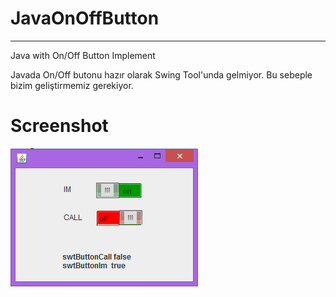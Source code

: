 ﻿  
# JavaOnOffButton
-----------------------------------------------------------
Java with On/Off Button Implement 

Javada On/Off butonu hazır olarak Swing Tool'unda gelmiyor.
Bu sebeple bizim geliştirmemiz gerekiyor.


# Screenshot

![Alt text](/screenshots/onOffBtn.png "OnOffButton")




